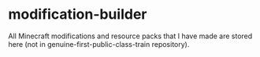 # modification-builder
All Minecraft modifications and resource packs that I have made are stored here (not in genuine-first-public-class-train repository).
